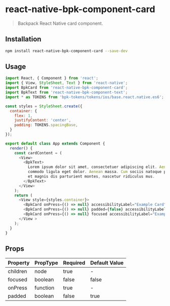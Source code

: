 # react-native-bpk-component-card

> Backpack React Native card component.

## Installation

```sh
npm install react-native-bpk-component-card --save-dev
```

## Usage

```js
import React, { Component } from 'react';
import { View, StyleSheet, Text } from 'react-native';
import BpkCard from 'react-native-bpk-component-card';
import BpkText from 'react-native-bpk-component-text';
import * as TOKENS from 'bpk-tokens/tokens/ios/base.react.native.es6';

const styles = StyleSheet.create({
  container: {
    flex: 1,
    justifyContent: 'center',
    padding: TOKENS.spacingBase,
  }
});

export default class App extends Component {
  render() {
    const cardContent = (
      <View>
        <BpkText>
          Lorem ipsum dolor sit amet, consectetuer adipiscing elit. Aenean
          commodo ligula eget dolor. Aenean massa. Cum sociis natoque penatibus
          et magnis dis parturient montes, nascetur ridiculus mus.
        </BpkText>
      </View>
    );
    return (
      <View style={styles.container}>
        <BpkCard onPress={() => null} accessibilityLabel="Example Card">{cardContent}</BpkCard>
        <BpkCard onPress={() => null} padded={false} accessibilityLabel="Example Card">{cardContent}</BpkCard>
        <BpkCard onPress={() => null} focused accessibilityLabel="Example Card">{cardContent}</BpkCard>
      </View >
    );
  }
}
```

## Props

| Property            | PropType  | Required | Default Value |
| -----------         | --------- | -------- | ------------- |
| children            | node      | true     | -             |
| focused             | boolean   | false    | false         |
| onPress             | function  | true     | -             |
| padded              | boolean   | false    | true          |
